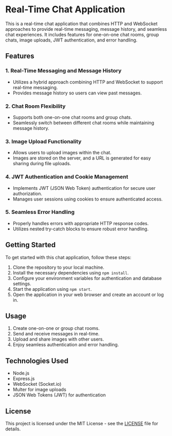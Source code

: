 # Real-Time Chat Application

This is a real-time chat application that combines HTTP and WebSocket approaches to provide real-time messaging, message history, and seamless chat experiences. It includes features for one-on-one chat rooms, group chats, image uploads, JWT authentication, and error handling.

## Features

### 1. Real-Time Messaging and Message History

- Utilizes a hybrid approach combining HTTP and WebSocket to support real-time messaging.
- Provides message history so users can view past messages.

### 2. Chat Room Flexibility

- Supports both one-on-one chat rooms and group chats.
- Seamlessly switch between different chat rooms while maintaining message history.

### 3. Image Upload Functionality

- Allows users to upload images within the chat.
- Images are stored on the server, and a URL is generated for easy sharing during file uploads.

### 4. JWT Authentication and Cookie Management

- Implements JWT (JSON Web Token) authentication for secure user authorization.
- Manages user sessions using cookies to ensure authenticated access.

### 5. Seamless Error Handling

- Properly handles errors with appropriate HTTP response codes.
- Utilizes nested try-catch blocks to ensure robust error handling.

## Getting Started

To get started with this chat application, follow these steps:

1. Clone the repository to your local machine.
2. Install the necessary dependencies using `npm install`.
3. Configure your environment variables for authentication and database settings.
4. Start the application using `npm start`.
5. Open the application in your web browser and create an account or log in.

## Usage

1. Create one-on-one or group chat rooms.
2. Send and receive messages in real-time.
3. Upload and share images with other users.
4. Enjoy seamless authentication and error handling.

## Technologies Used

- Node.js
- Express.js
- WebSocket (Socket.io)
- Multer for image uploads
- JSON Web Tokens (JWT) for authentication

## License

This project is licensed under the MIT License - see the [LICENSE](LICENSE) file for details.

